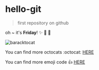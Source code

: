 # hello-git

> first repository on github

oh ~ it's **Friday**!
:sparkles: :dizzy: :full_moon_with_face:

![baracktocat](https://octodex.github.com/images/baracktocat.jpg "baracktocat")

You can find more octocats 
:octocat:
[HERE](https://octodex.github.com/)  

You can find more emoji code 
:thumbsup:
[HERE](https://www.webpagefx.com/tools/emoji-cheat-sheet/)  
